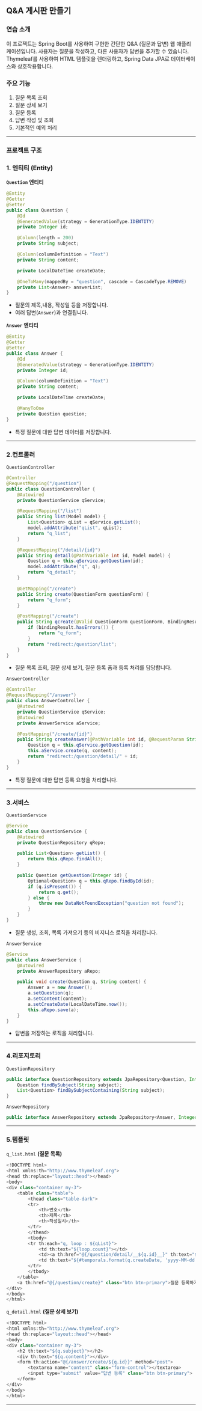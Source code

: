 ## Q&A 게시판 만들기
### 연습 소개
이 프로젝트는 Spring Boot를 사용하여 구현한 간단한 Q&A (질문과 답변) 웹 애플리케이션입니다. 사용자는 질문을 작성하고, 다른 사용자가 답변을 추가할 수 있습니다. Thymeleaf를 사용하여 HTML 템플릿을 렌더링하고, Spring Data JPA로 데이터베이스와 상호작용합니다.

### 주요 기능
1. 질문 목록 조회
2. 질문 상세 보기
3. 질문 등록
4. 답변 작성 및 조회
5. 기본적인 예외 처리

<hr>

### 프로젝트 구조
### 1. 엔티티 (Entity)
**`Question` 엔티티**
```java
@Entity
@Getter
@Setter
public class Question {
    @Id
    @GeneratedValue(strategy = GenerationType.IDENTITY)
    private Integer id;

    @Column(length = 200)
    private String subject;

    @Column(columnDefinition = "Text")
    private String content;

    private LocalDateTime createDate;

    @OneToMany(mappedBy = "question", cascade = CascadeType.REMOVE)
    private List<Answer> answerList;
}
```
- 질문의 제목,내용, 작성일 등을 저장합니다.
- 여러 답변(`Answer`)과 연결됩니다.

**`Answer` 엔티티**
```java
@Entity
@Getter
@Setter
public class Answer {
    @Id
    @GeneratedValue(strategy = GenerationType.IDENTITY)
    private Integer id;

    @Column(columnDefinition = "Text")
    private String content;

    private LocalDateTime createDate;

    @ManyToOne
    private Question question;
}
```
- 특정 질문에 대한 답변 데이터를 저장합니다.
<hr>

### 2.컨트롤러
`QuestionController`
```java
@Controller
@RequestMapping("/question")
public class QuestionController {
    @Autowired
    private QuestionService qService;

    @RequestMapping("/list")
    public String list(Model model) {
        List<Question> qList = qService.getList();
        model.addAttribute("qList", qList);
        return "q_list"; 
    }

    @RequestMapping("/detail/{id}")
    public String detail(@PathVariable int id, Model model) {
        Question q = this.qService.getQuestion(id);
        model.addAttribute("q", q);
        return "q_detail";
    }

    @GetMapping("/create")
    public String create(QuestionForm questionForm) {
        return "q_form";
    }

    @PostMapping("/create")
    public String qcreate(@Valid QuestionForm questionForm, BindingResult bindingResult) {
        if (bindingResult.hasErrors()) {
            return "q_form";
        }
        return "redirect:/question/list";
    }
}
```
- 질문 목록 조회, 질문 상세 보기, 질문 등록 폼과 등록 처리를 담당합니다.

`AnswerController`
```java
@Controller
@RequestMapping("/answer")
public class AnswerController {
    @Autowired
    private QuestionService qService;
    @Autowired
    private AnswerService aService;

    @PostMapping("/create/{id}")
    public String createAnswer(@PathVariable int id, @RequestParam String content) {
        Question q = this.qService.getQuestion(id);
        this.aService.create(q, content);
        return "redirect:/question/detail/" + id;
    }
}
```
- 특정 질문에 대한 답변 등록 요청을 처리합니다.
<hr>

### 3.서비스
`QuestionService`
```java
@Service
public class QuestionService {
    @Autowired
    private QuestionRepository qRepo;

    public List<Question> getList() {
        return this.qRepo.findAll();
    }

    public Question getQuestion(Integer id) {
        Optional<Question> q = this.qRepo.findById(id);
        if (q.isPresent()) {
            return q.get();
        } else {
            throw new DataNotFoundException("question not found");
        }
    }
}
```
- 질문 생성, 조회, 목록 가져오기 등의 비지니스 로직을 처리합니다.

`AnswerService`
```java
@Service
public class AnswerService {
    @Autowired
    private AnswerRepository aRepo;

    public void create(Question q, String content) {
        Answer a = new Answer();
        a.setQuestion(q);
        a.setContent(content);
        a.setCreateDate(LocalDateTime.now());
        this.aRepo.save(a);
    }
}
```
- 답변을 저장하는 로직을 처리합니다.

<hr>

### 4.리포지토리
`QuestionRepository`
```java
public interface QuestionRepository extends JpaRepository<Question, Integer> {
    Question findBySubject(String subject);
    List<Question> findBySubjectContaining(String subject);
}
```
`AnswerRepository`
```java
public interface AnswerRepository extends JpaRepository<Answer, Integer> {}
```
<hr>

### 5.템플릿
`q_list.html` **(질문 목록)**
```java
<!DOCTYPE html>
<html xmlns:th="http://www.thymeleaf.org">
<head th:replace="layout::head"></head>
<body>
<div class="container my-3">
    <table class="table">
        <thead class="table-dark">
        <tr>
            <th>번호</th>
            <th>제목</th>
            <th>작성일시</th>
        </tr>
        </thead>
        <tbody>
        <tr th:each="q, loop : ${qList}">
            <td th:text="${loop.count}"></td>
            <td><a th:href="@{/question/detail/__${q.id}__}" th:text="${q.subject}"></a></td>
            <td th:text="${#temporals.format(q.createDate, 'yyyy-MM-dd HH:mm')}"></td>
        </tr>
        </tbody>
    </table>
    <a th:href="@{/question/create}" class="btn btn-primary">질문 등록하기</a>
</div>
</body>
</html>
```
`q_detail.html` **(질문 상세 보기)**
```java
<!DOCTYPE html>
<html xmlns:th="http://www.thymeleaf.org">
<head th:replace="layout::head"></head>
<body>
<div class="container my-3">
    <h2 th:text="${q.subject}"></h2>
    <div th:text="${q.content}"></div>
    <form th:action="@{/answer/create/${q.id}}" method="post">
        <textarea name="content" class="form-control"></textarea>
        <input type="submit" value="답변 등록" class="btn btn-primary">
    </form>
</div>
</body>
</html>
```
<hr>
